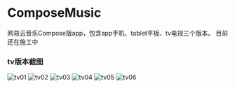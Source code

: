 # ComposeMusic
网易云音乐Compose版app，包含app手机、tablet平板、tv电视三个版本。
目前还在施工中


### tv版本截图

![tv01](https://github.com/keluokeda/ComposeMusic/assets/16809185/92eaef08-fff6-4690-a126-4d71334b6087)
![tv02](https://github.com/keluokeda/ComposeMusic/assets/16809185/338f3d01-8ed1-4987-94f5-6d0cb566d55a)
![tv03](https://github.com/keluokeda/ComposeMusic/assets/16809185/4d1ce075-eafd-42b7-b70d-c2a0c94aa8fd)
![tv04](https://github.com/keluokeda/ComposeMusic/assets/16809185/02a4c9a5-85c2-42b4-aaec-8c823d25f4cc)
![tv05](https://github.com/keluokeda/ComposeMusic/assets/16809185/3606d2ba-b8ec-492a-938f-a03a1288fad9)
![tv06](https://github.com/keluokeda/ComposeMusic/assets/16809185/4e61d139-f4c1-4754-b9a8-5d9603bba193)
